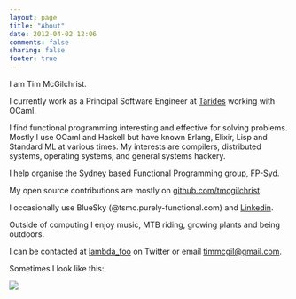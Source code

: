 ```yaml
---
layout: page
title: "About"
date: 2012-04-02 12:06
comments: false
sharing: false
footer: true
---
```


I am Tim McGilchrist.

I currently work as a Principal Software Engineer at [Tarides](https://tarides.com) working with OCaml.

I find functional programming interesting and effective for solving problems. Mostly I use OCaml and Haskell but have known Erlang, Elixir, Lisp and Standard ML at various times. My interests are compilers, distributed systems, operating systems, and general systems hackery.

I help organise the Sydney based Functional Programming group, [FP-Syd](https://www.meetup.com/FP-Syd/).

My open source contributions are mostly on [github.com/tmcgilchrist](https://github.com/tmcgilchrist).

I occasionally use BlueSky (@tsmc.purely-functional.com) and [Linkedin](http://au.linkedin.com/in/timmcgilchrist).

Outside of computing I enjoy music, MTB riding, growing plants and being outdoors.

I can be contacted at [lambda_foo](https://twitter.com/lambda_foo) on Twitter or email timmcgil@gmail.com.

Sometimes I look like this:

![](http://lambdafoo.com/images/tim-movember-2009.jpg)